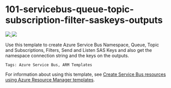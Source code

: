 # 101-servicebus-queue-topic-subscription-filter-saskeys-outputs

<a href="https://portal.azure.com/#create/Microsoft.Template/uri/https%3A%2F%2Fgithub.com%2Fshriazure%2FServiceBusARMTemplate%2Fblob%2Fmaster%2FServiceBusARMTemplate%2Fazuredeploy.json" target="_blank">
    <img src="http://azuredeploy.net/deploybutton.png"/>
</a>

<a href="http://armviz.io/#/?load=https://portal.azure.com/#create/Microsoft.Template/uri/https%3A%2F%2Fgithub.com%2Fshriazure%2FServiceBusARMTemplate%2Fblob%2Fmaster%2FServiceBusARMTemplate%2Fazuredeploy.json" target="_blank">
    <img src="http://armviz.io/visualizebutton.png"/>
</a>

Use this template to create Azure Service Bus Namespace, Queue, Topic and Subscriptions, Filters, Send and Listen SAS Keys and also  get the namespace connection string and the keys on the outputs. 

`Tags: Azure Service Bus, ARM Templates`

For information about using this template, see [Create Service Bus resources using Azure Resource Manager templates](https://docs.microsoft.com/en-us/azure/service-bus-messaging/service-bus-resource-manager-overview).